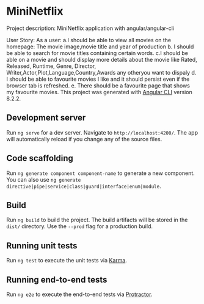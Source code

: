 # MiniNetflix
Project description: MiniNetflix application with angular/angular-cli

User Story:
    As a user:
	a.I should be able to view all movies on the homepage: The movie image,movie title and year of production
    b. I should be able to search for movie titles containing certain words.
	c.I should be able on a movie and should display more details about the movie like Rated, Released, Runtime, Genre, Director, Writer,Actor,Plot,Language,Country,Awards any otheryou want to dispaly
	d. I should be able to favourite movies I like and it should persist even if the browser tab is refreshed.
	e. There should be a favourite page that shows my favourite movies.
This project was generated with [Angular CLI](https://github.com/angular/angular-cli) version 8.2.2.

## Development server

Run `ng serve` for a dev server. Navigate to `http://localhost:4200/`. The app will automatically reload if you change any of the source files.

## Code scaffolding

Run `ng generate component component-name` to generate a new component. You can also use `ng generate directive|pipe|service|class|guard|interface|enum|module`.

## Build

Run `ng build` to build the project. The build artifacts will be stored in the `dist/` directory. Use the `--prod` flag for a production build.

## Running unit tests

Run `ng test` to execute the unit tests via [Karma](https://karma-runner.github.io).

## Running end-to-end tests

Run `ng e2e` to execute the end-to-end tests via [Protractor](http://www.protractortest.org/).


